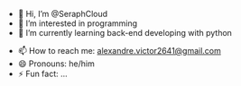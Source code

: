 - 👋 Hi, I’m @SeraphCloud
- 👀 I’m interested in programming
- 🌱 I’m currently learning back-end developing with python
<!--- - 💞️ I’m looking to collaborate on ...--->
- 📫 How to reach me: alexandre.victor2641@gmail.com
- 😄 Pronouns: he/him
- ⚡ Fun fact: ...

<!---
SeraphCloud/SeraphCloud is a ✨ special ✨ repository because its `README.md` (this file) appears on your GitHub profile.
You can click the Preview link to take a look at your changes.
--->
